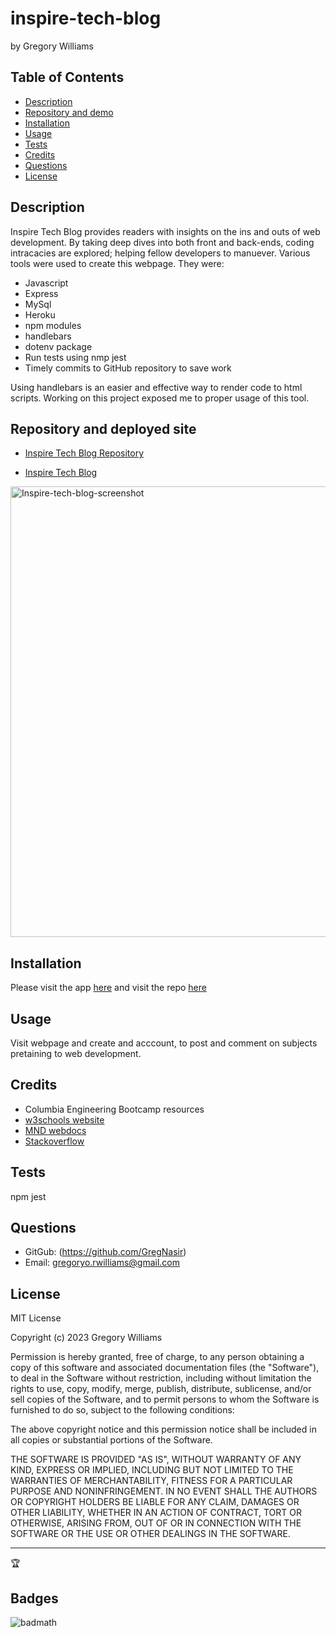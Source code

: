 # inspire-tech-blog
by Gregory Williams

## Table of Contents
* [Description](#description)
* [Repository and demo](#repositoryanddemo)
* [Installation](#installation)
* [Usage](#usage)
* [Tests](#tests)
* [Credits](#credits)
* [Questions](#questions)
* [License](#license)

## Description

Inspire Tech Blog provides readers with insights on the ins and outs of web development. By taking deep dives into both front and back-ends, coding intracacies are explored; helping fellow developers to manuever. Various tools were used to create this webpage. They were:

* Javascript 
* Express
* MySql
* Heroku
* npm modules
* handlebars
* dotenv package
* Run tests using nmp jest
* Timely commits to GitHub repository to save work

Using handlebars is an easier and effective way to render code to html scripts. Working on this project exposed me to proper usage of this tool.

## Repository and deployed site
* <a href="https://github.com/GregNasir/inspire-tech-blog">Inspire Tech Blog Repository</a>
  
* <a href="https://inspire-tech-blog-9d94a91a774d.herokuapp.com/">Inspire Tech Blog</a>

<img width="721" alt="Inspire-tech-blog-screenshot" src="https://github.com/GregNasir/inspire-tech-blog/assets/63434657/ed8a7028-a045-477b-a444-722fcf386ae6">



## Installation

Please visit the app [here](https://productivity-pal-a83731041d87.herokuapp.com/) and visit the repo [here](https://github.com/GregNasir/productivity-pal)

## Usage

Visit webpage and create and acccount, to post and comment on subjects pretaining to web development.

## Credits

* Columbia Engineering Bootcamp resources
* <a href="https://www.w3schools.com/">w3schools website</a>
* <a href="https://developer.mozilla.org/en-US/">MND webdocs</a>
* <a href="https://stackoverflow.com">Stackoverflow</a>

## Tests

npm jest

## Questions

* GitGub: (https://github.com/GregNasir)
* Email: gregoryo.rwilliams@gmail.com

## License

MIT License

Copyright (c) 2023 Gregory Williams

Permission is hereby granted, free of charge, to any person obtaining a copy
of this software and associated documentation files (the "Software"), to deal
in the Software without restriction, including without limitation the rights
to use, copy, modify, merge, publish, distribute, sublicense, and/or sell
copies of the Software, and to permit persons to whom the Software is
furnished to do so, subject to the following conditions:

The above copyright notice and this permission notice shall be included in all
copies or substantial portions of the Software.

THE SOFTWARE IS PROVIDED "AS IS", WITHOUT WARRANTY OF ANY KIND, EXPRESS OR
IMPLIED, INCLUDING BUT NOT LIMITED TO THE WARRANTIES OF MERCHANTABILITY,
FITNESS FOR A PARTICULAR PURPOSE AND NONINFRINGEMENT. IN NO EVENT SHALL THE
AUTHORS OR COPYRIGHT HOLDERS BE LIABLE FOR ANY CLAIM, DAMAGES OR OTHER
LIABILITY, WHETHER IN AN ACTION OF CONTRACT, TORT OR OTHERWISE, ARISING FROM,
OUT OF OR IN CONNECTION WITH THE SOFTWARE OR THE USE OR OTHER DEALINGS IN THE
SOFTWARE.

---

🏆

## Badges

![badmath](https://img.shields.io/github/languages/top/lernantino/badmath)
